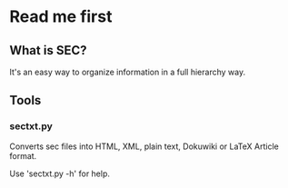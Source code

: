 # Read me first
## What is SEC?
It's an easy way to organize information in a full 
hierarchy way.


## Tools
### sectxt.py
Converts sec files into HTML, XML, plain text, Dokuwiki or LaTeX Article format.


Use 'sectxt.py -h' for help.



